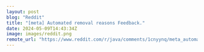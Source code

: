 ```yaml
---
layout: post
blog: "Reddit"
title: "[meta] Automated removal reasons Feedback."
date: 2024-05-09T14:43:34Z
image: images/reddit.png
remote_url: "https://www.reddit.com/r/java/comments/1cnyynq/meta_automated_removal_reasons_feedback/"
---
```

